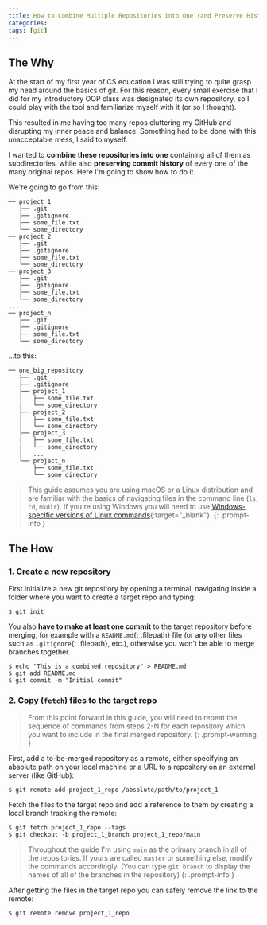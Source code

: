 ```yaml
---
title: How to Combine Multiple Repositories into One (and Preserve History)
categories: 
tags: [git]
---
```


## The Why

At the start of my first year of CS education I was still trying to quite grasp my head around the basics of git. For this reason, every small exercise that I did for my introductory OOP class was designated its own repository, so I could play with the tool and familiarize myself with it (or so I thought).

This resulted in me having too many repos cluttering my GitHub and disrupting my inner peace and balance. Something had to be done with this unacceptable mess, I said to myself.

I wanted to **combine these repositories into one** containing all of them as subdirectories, while also **preserving commit history** of every one of the many original repos. Here I'm going to show how to do it.

We're going to go from this:

```
── project_1
   ├── .git
   ├── .gitignore
   ├── some_file.txt
   └── some_directory
── project_2
   ├── .git
   ├── .gitignore
   ├── some_file.txt
   └── some_directory
── project_3
   ├── .git
   ├── .gitignore
   ├── some_file.txt
   └── some_directory
...
── project_n
   ├── .git
   ├── .gitignore
   ├── some_file.txt
   └── some_directory
```

...to this:

```
── one_big_repository
   ├── .git
   ├── .gitignore
   ├── project_1
   |   ├── some_file.txt
   |   └── some_directory
   ├── project_2
   |   ├── some_file.txt
   |   └── some_directory
   ├── project_3
   |   ├── some_file.txt
   |   └── some_directory
   |   ...
   └── project_n
       ├── some_file.txt
       └── some_directory
```

> This guide assumes you are using macOS or a Linux distribution and are familiar with the basics of navigating files in the command line (`ls`, `cd`, `mkdir`). If you're using Windows you will need to use [Windows-specific versions of Linux commands](https://www.geeksforgeeks.org/linux-vs-windows-commands/){:target="_blank"}.
{: .prompt-info }

## The How

### 1. Create a new repository

First initialize a new git repository by opening a terminal, navigating inside a folder where you want to create a target repo and typing:

```terminal
$ git init
```

You also **have to make at least one commit** to the target repository before merging, for example with a `README.md`{: .filepath} file (or any other files such as `.gitignore`{: .filepath}, etc.), otherwise you won't be able to merge branches together.

```terminal
$ echo "This is a combined repository" > README.md
$ git add README.md
$ git commit -m "Initial commit"
```

### 2. Copy (`fetch`) files to the target repo

> From this point forward in this guide, you will need to repeat the sequence of commands from steps 2-N for each repository which you want to include in the final merged repository.
{: .prompt-warning }

First, add a to-be-merged repository as a remote, either specifying an absolute path on your local machine or a URL to a repository on an external server (like GitHub):

```terminal
$ git remote add project_1_repo /absolute/path/to/project_1
```

Fetch the files to the target repo and add a reference to them by creating a local branch tracking the remote:

```terminal
$ git fetch project_1_repo --tags
$ git checkout -b project_1_branch project_1_repo/main
```

> Throughout the guide I'm using `main` as the primary branch in all of the repositories. If yours are called `master` or something else, modify the commands accordingly. (You can type `git branch` to display the names of all of the branches in the repository)
{: .prompt-info }

After getting the files in the target repo you can safely remove the link to the remote:

```terminal
$ git remote remove project_1_repo
```